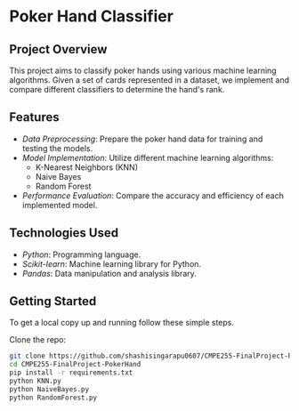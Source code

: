 # Poker Hand Classifier

## Project Overview
This project aims to classify poker hands using various machine learning algorithms. Given a set of cards represented in a dataset, we implement and compare different classifiers to determine the hand's rank.

## Features
- *Data Preprocessing*: Prepare the poker hand data for training and testing the models.
- *Model Implementation*: Utilize different machine learning algorithms:
  - K-Nearest Neighbors (KNN)
  - Naive Bayes
  - Random Forest
- *Performance Evaluation*: Compare the accuracy and efficiency of each implemented model.

## Technologies Used
- *Python*: Programming language.
- *Scikit-learn*: Machine learning library for Python.
- *Pandas*: Data manipulation and analysis library.

## Getting Started
To get a local copy up and running follow these simple steps.

Clone the repo:
   ```bash
   git clone https://github.com/shashisingarapu0607/CMPE255-FinalProject-PokerHand.git
  cd CMPE255-FinalProject-PokerHand
  pip install -r requirements.txt
  python KNN.py
  python NaiveBayes.py
  python RandomForest.py
